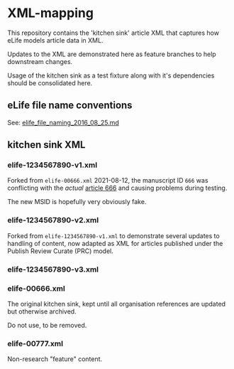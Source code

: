 # XML-mapping

This repository contains the 'kitchen sink' article XML that captures how eLife models article data in XML.

Updates to the XML are demonstrated here as feature branches to help downstream changes.

Usage of the kitchen sink as a test fixture along with it's dependencies should be consolidated here.

## eLife file name conventions

See: [elife_file_naming_2016_08_25.md](./elife_file_naming_2016_08_25.md)

## kitchen sink XML

### elife-1234567890-v1.xml

Forked from `elife-00666.xml` 2021-08-12, the manuscript ID `666` was conflicting with the *actual* 
[article 666](https://elifesciences.org/articles/00666) and causing problems during testing.

The new MSID is hopefully very obviously fake.

### elife-1234567890-v2.xml

Forked from `elife-1234567890-v1.xml` to demonstrate several updates to handling of content, now adapted as
XML for articles published under the Publish Review Curate (PRC) model.

### elife-1234567890-v3.xml


### elife-00666.xml

The original kitchen sink, kept until all organisation references are updated but otherwise archived.

Do not use, to be removed.

### elife-00777.xml

Non-research "feature" content.
